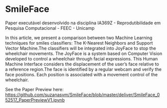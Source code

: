 # SmileFace
Paper executável desenvolvido na disciplina IA369Z - Reprodutibilidade em Pesquisa Computacional - FEEC - Unicamp

In this article, we present a comparison between two Machine Learning techniques for smiles classifiers: The K-Nearest Neighbors and Support Vector Machine.The classifiers will be integrated into JoyFace to stop the wheelchair movements.
The JoyFace is a system based on Computer Vision developed to control a wheelchair through facial expressions. This Human Machine Interface considers the displacement of the user’s face relative to a reference region.The face is identified by a regular webcam and verify the face positions. Each position is associated with a movement control of the wheelchair.

See the Paper Preview here: https://github.com/suzanasvm/SmileFace/blob/master/deliver/SmileFace_052517_PaperPreviewV1.ipynb


